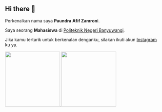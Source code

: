 ## Hi there 👋

<!--
**Pafaz/Pafaz** is a ✨ _special_ ✨ repository because its `README.md` (this file) appears on your GitHub profile.

Here are some ideas to get you started:

- 🔭 I’m currently working on ...
- 🌱 I’m currently learning ...
- 👯 I’m looking to collaborate on ...
- 🤔 I’m looking for help with ...
- 💬 Ask me about ...
- 📫 How to reach me: ...
- 😄 Pronouns: ...
- ⚡ Fun fact: ...
-->
Perkenalkan nama saya **Paundra Afif Zamroni**.<br>

Saya seorang **Mahasiswa** di [Politeknik Negeri Banyuwangi](https://www.poliwangi.ac.id/).<br>

Jika kamu tertarik untuk berkenalan denganku, silakan ikuti akun [Instagram](https://www.instagram.com/paundrafif/) ku ya.


<p align="left">
<a href="https://github.com/penuliscode">
  <img height="180em" src="https://github-readme-stats-eight-theta.vercel.app/api?username=Pafaz&show_icons=true&theme=algolia&include_all_commits=true&count_private=true"/>
  <img height="180em" src="https://github-readme-stats-eight-theta.vercel.app/api/top-langs/?username=Pafaz&layout=compact&theme=algolia"/>
</a>
</p>
